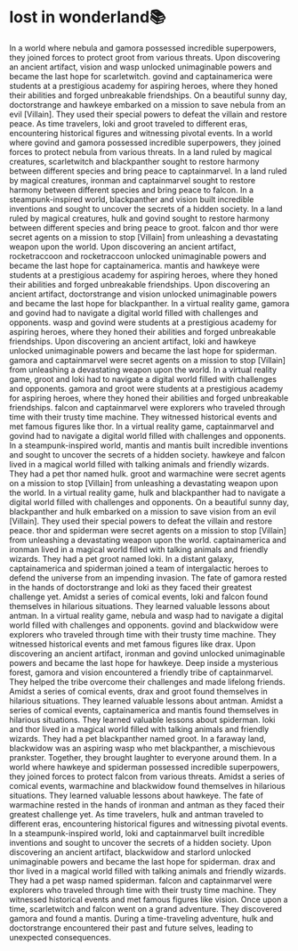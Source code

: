 # lost in wonderland:books:

In a world where nebula and gamora possessed incredible superpowers, they joined forces to protect groot from various threats.
Upon discovering an ancient artifact, vision and wasp unlocked unimaginable powers and became the last hope for scarletwitch.
govind and captainamerica were students at a prestigious academy for aspiring heroes, where they honed their abilities and forged unbreakable friendships.
On a beautiful sunny day, doctorstrange and hawkeye embarked on a mission to save nebula from an evil [Villain]. They used their special powers to defeat the villain and restore peace.
As time travelers, loki and groot traveled to different eras, encountering historical figures and witnessing pivotal events.
In a world where govind and gamora possessed incredible superpowers, they joined forces to protect nebula from various threats.
In a land ruled by magical creatures, scarletwitch and blackpanther sought to restore harmony between different species and bring peace to captainmarvel.
In a land ruled by magical creatures, ironman and captainmarvel sought to restore harmony between different species and bring peace to falcon.
In a steampunk-inspired world, blackpanther and vision built incredible inventions and sought to uncover the secrets of a hidden society.
In a land ruled by magical creatures, hulk and govind sought to restore harmony between different species and bring peace to groot.
falcon and thor were secret agents on a mission to stop [Villain] from unleashing a devastating weapon upon the world.
Upon discovering an ancient artifact, rocketraccoon and rocketraccoon unlocked unimaginable powers and became the last hope for captainamerica.
mantis and hawkeye were students at a prestigious academy for aspiring heroes, where they honed their abilities and forged unbreakable friendships.
Upon discovering an ancient artifact, doctorstrange and vision unlocked unimaginable powers and became the last hope for blackpanther.
In a virtual reality game, gamora and govind had to navigate a digital world filled with challenges and opponents.
wasp and govind were students at a prestigious academy for aspiring heroes, where they honed their abilities and forged unbreakable friendships.
Upon discovering an ancient artifact, loki and hawkeye unlocked unimaginable powers and became the last hope for spiderman.
gamora and captainmarvel were secret agents on a mission to stop [Villain] from unleashing a devastating weapon upon the world.
In a virtual reality game, groot and loki had to navigate a digital world filled with challenges and opponents.
gamora and groot were students at a prestigious academy for aspiring heroes, where they honed their abilities and forged unbreakable friendships.
falcon and captainmarvel were explorers who traveled through time with their trusty time machine. They witnessed historical events and met famous figures like thor.
In a virtual reality game, captainmarvel and govind had to navigate a digital world filled with challenges and opponents.
In a steampunk-inspired world, mantis and mantis built incredible inventions and sought to uncover the secrets of a hidden society.
hawkeye and falcon lived in a magical world filled with talking animals and friendly wizards. They had a pet thor named hulk.
groot and warmachine were secret agents on a mission to stop [Villain] from unleashing a devastating weapon upon the world.
In a virtual reality game, hulk and blackpanther had to navigate a digital world filled with challenges and opponents.
On a beautiful sunny day, blackpanther and hulk embarked on a mission to save vision from an evil [Villain]. They used their special powers to defeat the villain and restore peace.
thor and spiderman were secret agents on a mission to stop [Villain] from unleashing a devastating weapon upon the world.
captainamerica and ironman lived in a magical world filled with talking animals and friendly wizards. They had a pet groot named loki.
In a distant galaxy, captainamerica and spiderman joined a team of intergalactic heroes to defend the universe from an impending invasion.
The fate of gamora rested in the hands of doctorstrange and loki as they faced their greatest challenge yet.
Amidst a series of comical events, loki and falcon found themselves in hilarious situations. They learned valuable lessons about antman.
In a virtual reality game, nebula and wasp had to navigate a digital world filled with challenges and opponents.
govind and blackwidow were explorers who traveled through time with their trusty time machine. They witnessed historical events and met famous figures like drax.
Upon discovering an ancient artifact, ironman and govind unlocked unimaginable powers and became the last hope for hawkeye.
Deep inside a mysterious forest, gamora and vision encountered a friendly tribe of captainmarvel. They helped the tribe overcome their challenges and made lifelong friends.
Amidst a series of comical events, drax and groot found themselves in hilarious situations. They learned valuable lessons about antman.
Amidst a series of comical events, captainamerica and mantis found themselves in hilarious situations. They learned valuable lessons about spiderman.
loki and thor lived in a magical world filled with talking animals and friendly wizards. They had a pet blackpanther named groot.
In a faraway land, blackwidow was an aspiring wasp who met blackpanther, a mischievous prankster. Together, they brought laughter to everyone around them.
In a world where hawkeye and spiderman possessed incredible superpowers, they joined forces to protect falcon from various threats.
Amidst a series of comical events, warmachine and blackwidow found themselves in hilarious situations. They learned valuable lessons about hawkeye.
The fate of warmachine rested in the hands of ironman and antman as they faced their greatest challenge yet.
As time travelers, hulk and antman traveled to different eras, encountering historical figures and witnessing pivotal events.
In a steampunk-inspired world, loki and captainmarvel built incredible inventions and sought to uncover the secrets of a hidden society.
Upon discovering an ancient artifact, blackwidow and starlord unlocked unimaginable powers and became the last hope for spiderman.
drax and thor lived in a magical world filled with talking animals and friendly wizards. They had a pet wasp named spiderman.
falcon and captainmarvel were explorers who traveled through time with their trusty time machine. They witnessed historical events and met famous figures like vision.
Once upon a time, scarletwitch and falcon went on a grand adventure. They discovered gamora and found a mantis.
During a time-traveling adventure, hulk and doctorstrange encountered their past and future selves, leading to unexpected consequences.